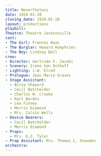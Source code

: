 ```yaml
---
title: Nevertheless
date: 1928-01-20
closing_date: 1928-01-28
layout: productions
playbill:
Theatre: Theatre Jacksonville
cast:
- The Girl: Frances Waas
- The Burglar: Howard Humphries
- The Boy: Lindsay Ball
crew:
- Director: Gertrude F. Jacobi
- Scenery: Irene Von Osthoff
- Lighting: J.W. Elred
- Prologue: Jean Marie Graves
- Stage Assistant:
  - Birsa Shepard
  - Cecil Batchelder
  - Charles W. Crooke
  - Karl Bardin
  - Leo Finney
  - Morris Diamond
  - Mrs. Calvin Wells
- Device Bearers:
  - Cecil Batchelder
  - Morris Diamond
- Props:
  - Mrs. O.Z. Tyler
- Prop Assistant: Mrs. Thomas L. Snowden
orchestra:
---
```

